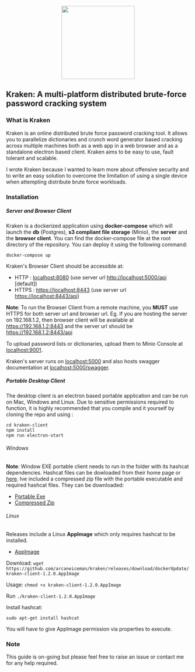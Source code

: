 <p align="center">
  <img width="200" src="https://github.com/arcaneiceman/kraken/blob/master/kraken-client/src/assets/kraken-logo.png"/>
</p>

## Kraken: A multi-platform distributed brute-force password cracking system

<div id="{'introduction'}">

### What is Kraken

</div>

Kraken is an online distributed brute force password cracking tool. It allows you to parallelize dictionaries and crunch word generator based cracking across multiple machines both as a web app in a web browser and as a standalone electron based client. Kraken aims to be easy to use, fault tolerant and scalable.

I wrote Kraken because I wanted to learn more about offensive security and to write an easy solution to overcome the limitation of using a single device when attempting distribute brute force workloads.

<div id="{'installation'}">

### Installation

</div>

##### Server and Browser Client
Kraken is a dockerized application using <strong>docker-compose</strong> which will launch the <strong>db</strong> (Postgres), <strong>s3 compliant file storage</strong> (Minio),
the <strong>server</strong> and the <strong>browser client</strong>. You can find the docker-compose file at the root directory of the repository. You can deploy it using the following command:

```
docker-compose up
```
Kraken's Browser Client should be accessible at:
  - HTTP : <a href=http://localhost:8080>localhost:8080</a> (use server url <a href=" http://localhost:5000/api">http://localhost:5000/api</a> [default])
  - HTTPS : <a href="https://localhost:8443">https://localhost:8443</a> (use server url <a href="https://localhost:8443/api">https://localhost:8443/api</a>)

<strong>Note</strong>: To run the Browser Client from a remote machine, you <strong>MUST</strong> use HTTPS for both server url and browser url.
Eg. If you are hosting the server on 192.168.1.2, then browser client will be available at https://192.168.1.2:8443
and the server url should be https://192.168.1.2:8443/api

To upload password lists or dictionaries, upload them to Minio Console at <a href=http://localhost:9001>localhost:9001</a>. 

Kraken's server runs on <a href=http://localhost:5000>localhost:5000</a> and also hosts swagger documentation at <a href=http://localhost:5000/swagger>localhost:5000/swagger</a>.

##### Portable Desktop Client

The desktop client is an electron based portable application and can be run on Mac, Windows and Linux. Due to sensitive permissions required to function, it is highly recommended that you compile and it yourself by cloning the repo and using : 

```
cd kraken-client
npm install
npm run electron-start
```

###### Windows
<strong>Note</strong>: Window EXE portable client needs to run in the folder with its hashcat dependencies. Hashcat files can be dowloaded from their home page or [here](https://hashcat.net/files/hashcat-5.1.0.7z).
Ive included a compressed zip file with the portable executable and required hashcat files. They can be downloaded:
  - <a href="https://github.com/arcaneiceman/kraken/releases/download/dockerUpdate/kraken-client.1.2.0.exe">Portable Exe</a>
  - <a href="https://github.com/arcaneiceman/kraken/releases/download/dockerUpdate/kraken-client-with-dependencies.zip">Compressed Zip</a>

###### Linux

Releases include a Linux **AppImage** which only requires hashcat to be installed. 

  - <a href="https://github.com/arcaneiceman/kraken/releases/download/dockerUpdate/kraken-client-1.2.0.AppImage">AppImage</a>

Download: `wget https://github.com/arcaneiceman/kraken/releases/download/dockerUpdate/kraken-client-1.2.0.AppImage`

Usage: `chmod +x kraken-client-1.2.0.AppImage` 

Run `./kraken-client-1.2.0.AppImage`

Install hashcat:
```
sudo apt-get install hashcat
```
You will have to give AppImage permission via properties to execute. 

### Note

This guide is on-going but please feel free to raise an issue or contact me for any help required.

